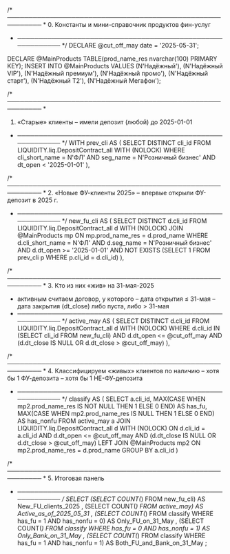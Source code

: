 /* ────────────────────────────────────────────────────────── *
   0.  Константы и мини-справочник продуктов фин-услуг
 * ────────────────────────────────────────────────────────── */
DECLARE @cut_off_may date = '2025-05-31';

DECLARE @MainProducts TABLE(prod_name_res nvarchar(100) PRIMARY KEY);
INSERT INTO @MainProducts VALUES
(N'Надёжный'), (N'Надёжный VIP'), (N'Надёжный премиум'),
(N'Надёжный промо'), (N'Надёжный старт'),
(N'Надёжный Т2'), (N'Надёжный Мегафон');

/* ────────────────────────────────────────────────────────── *
   1.  «Старые» клиенты – имели депозит (любой) до 2025-01-01
 * ────────────────────────────────────────────────────────── */
WITH prev_cli AS (
    SELECT DISTINCT cli_id
    FROM   LIQUIDITY.liq.DepositContract_all WITH (NOLOCK)
    WHERE  cli_short_name = N'ФЛ'
      AND  seg_name       = N'Розничный бизнес'
      AND  dt_open        < '2025-01-01'
),

/* ────────────────────────────────────────────────────────── *
   2.  «Новые ФУ-клиенты 2025» – впервые открыли ФУ-депозит в 2025 г.
 * ────────────────────────────────────────────────────────── */
new_fu_cli AS (
    SELECT DISTINCT d.cli_id
    FROM   LIQUIDITY.liq.DepositContract_all d WITH (NOLOCK)
    JOIN   @MainProducts mp ON mp.prod_name_res = d.prod_name
    WHERE  d.cli_short_name = N'ФЛ'
      AND  d.seg_name       = N'Розничный бизнес'
      AND  d.dt_open       >= '2025-01-01'
      AND  NOT EXISTS (SELECT 1 FROM prev_cli p WHERE p.cli_id = d.cli_id)
),

/* ────────────────────────────────────────────────────────── *
   3.  Кто из них «жив» на 31-мая-2025
   * активным считаем договор, у которого
       – дата открытия ≤ 31-мая
       – дата закрытия (dt_close) либо пуста, либо > 31-мая
 * ────────────────────────────────────────────────────────── */
active_may AS (
    SELECT DISTINCT d.cli_id
    FROM   LIQUIDITY.liq.DepositContract_all d WITH (NOLOCK)
    WHERE  d.cli_id IN (SELECT cli_id FROM new_fu_cli)
      AND  d.dt_open  <= @cut_off_may
      AND  (d.dt_close IS NULL OR d.dt_close > @cut_off_may)
),

/* ────────────────────────────────────────────────────────── *
   4.  Классифицируем «живых» клиентов по наличию
       – хотя бы 1 ФУ-депозита
       – хотя бы 1 НЕ-ФУ-депозита
 * ────────────────────────────────────────────────────────── */
classify AS (
    SELECT  a.cli_id,
            MAX(CASE WHEN mp2.prod_name_res IS NOT NULL THEN 1 ELSE 0 END) AS has_fu,
            MAX(CASE WHEN mp2.prod_name_res IS     NULL THEN 1 ELSE 0 END) AS has_nonfu
    FROM   active_may                    a
    JOIN   LIQUIDITY.liq.DepositContract_all d WITH (NOLOCK)
           ON d.cli_id = a.cli_id
          AND d.dt_open <= @cut_off_may
          AND (d.dt_close IS NULL OR d.dt_close > @cut_off_may)
    LEFT  JOIN @MainProducts mp2
           ON mp2.prod_name_res = d.prod_name
    GROUP BY a.cli_id
)

/* ────────────────────────────────────────────────────────── *
   5.  Итоговая панель
 * ────────────────────────────────────────────────────────── */
SELECT
    (SELECT COUNT(*) FROM new_fu_cli)                                         AS New_FU_clients_2025 ,
    (SELECT COUNT(*) FROM active_may)                                         AS Active_as_of_2025_05_31 ,
    (SELECT COUNT(*) FROM classify WHERE has_fu = 1 AND has_nonfu = 0)        AS Only_FU_on_31_May ,
    (SELECT COUNT(*) FROM classify WHERE has_fu = 0 AND has_nonfu = 1)        AS Only_Bank_on_31_May ,
    (SELECT COUNT(*) FROM classify WHERE has_fu = 1 AND has_nonfu = 1)        AS Both_FU_and_Bank_on_31_May ;
